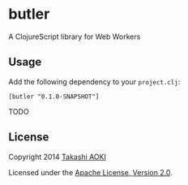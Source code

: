 # butler

A ClojureScript library for Web Workers

## Usage

Add the following dependency to your `project.clj`:

```
[butler "0.1.0-SNAPSHOT"]
```

TODO

## License

Copyright 2014 [Takashi AOKI][federkasten]

Licensed under the [Apache License, Version 2.0][apache-license-2.0].

[federkasten]: http://federkasten.net
[apache-license-2.0]: http://www.apache.org/licenses/LICENSE-2.0.html
